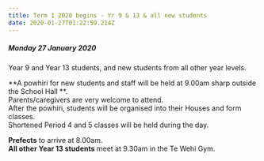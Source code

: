 ```yaml
---
title: Term 1 2020 begins - Yr 9 & 13 & all new students
date: 2020-01-27T01:22:59.214Z
---
```

##### Monday 27 January 2020  

Year 9 and Year 13 students, and new students from all other year levels.

**A powhiri for new students and staff will be held at 9.00am sharp outside the School Hall  **.  
Parents/caregivers are very welcome to attend.  
After the powhiri, students will be organised into their Houses and form classes.  
Shortened Period 4 and 5 classes will be held during the day.

**Prefects** to arrive at 8.00am.  
**All other Year 13 students** meet at 9.30am in the Te Wehi Gym.  
